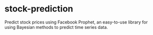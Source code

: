 # stock-prediction
Predict stock prices using Facebook Prophet, an easy-to-use library for using Bayesian methods to predict time series data.
